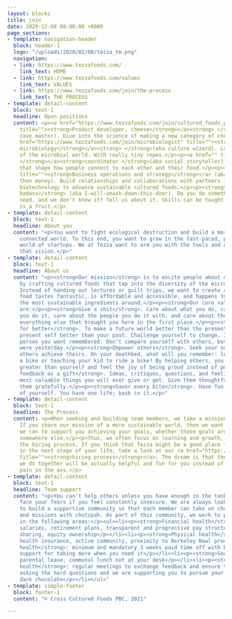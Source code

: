 ```yaml
---
layout: blocks
title: join
date: 2020-12-08 08:00:00 +0000
page_sections:
- template: navigation-header
  block: header-1
  logo: "/uploads/2020/02/08/tezza_tm.png"
  navigation:
  - link: https://www.tezzafoods.com/
    link_text: HOME
  - link: https://www.tezzafoods.com/values
    link_text: VALUES
  - link: https://www.tezzafoods.com/join/the-process
    link_text: THE PROCESS
- template: detail-content
  block: text-1
  headline: Open positions
  content: <p><a href="https://www.tezzafoods.com/join/cultured_foods_product_development"
    title=""><strong>Product developer, cheese</strong></a><strong> </strong>(aka
    cave master). Dive into the science of making a new category of cheese.</p><p><a
    href="https://www.tezzafoods.com/join/microbiologist" title=""><strong>Scientist,
    microbiology</strong></a><strong> </strong>(aka culture wizard). Lasso the diversity
    of the microbial world. With really tiny ropes.</p><p><a href="" title=""><strong>Brand
    </strong></a><strong>coordinator </strong>(aka social storyteller). Tell stories
    that shape how people connect to each other and their food.</p><p><a href="https://www.tezzafoods.com/join/business_development"
    title=""><strong>Business operations and strategy</strong></a> (aka make mission,
    then money). Build relationships and collaborations with partners in food and
    biotechnology to advance sustainable cultured foods.</p><p><strong>[Insert-what-you-do-here]
    badass</strong> (aka I-will-smash-down-this-door). Do you do something that we
    need, and we don't know it? Tell us about it. Skills can be taught, but passion
    is a fruit.</p>
- template: detail-content
  block: text-1
  headline: About you
  content: "<p>You want to fight ecological destruction and build a more thoughtful,
    connected world. To this end, you want to grow in the fast-paced, passion-driven
    world of startups. We at Tezza want to arm you with the tools and agency to create
    that vision.</p>"
- template: detail-content
  block: text-1
  headline: About us
  content: "<p><strong>Our mission</strong> is to excite people about eating sustainably
    by crafting cultured foods that tap into the diversity of the microbial world.
    Instead of handing out lectures or guilt trips, we want to create a world where
    food tastes fantastic, is affordable and accessible, and happens to be made from
    the most sustainable ingredients around.</p><p><strong>Our core values</strong>
    are:</p><p><strong>Give a shit</strong>. Care about what you do, care about how
    you do it, care about the people you do it with, and care about the planet and
    everything else that brought you here in the first place.</p><p><strong>Strive
    for better</strong>. To make a future world better than the present, make your
    present self better than your past. Challenge yourself to change. Invest in the
    person you want remembered. Don’t compare yourself with others, but with who you
    were yesterday.</p><p><strong>Empower others</strong>. Seek your success by helping
    others achieve theirs. On your deathbed, what will you remember: learning to ride
    a bike or teaching your kid to ride a bike? By helping others, you achieve missions
    greater than yourself and feel the joy of being proud instead of pompous.</p><p><strong>Treat
    feedback as a gift</strong>. Ideas, critiques, questions, and feelings are the
    most valuable things you will ever give or get. Give them thoughtfully, and receive
    them gratefully.</p><p><strong>Savor every bite</strong>. Have fun and take care
    of yourself. You have one life; bask in it.</p>"
- template: detail-content
  block: text-1
  headline: The Process
  content: <p>When seeking and building team members, we take a mission perspective.
    If you share our mission of a more sustainable world, then we want to do whatever
    we can to support you achieving your goals, whether those goals are with us or
    somewhere else.</p><p>Thus, we often focus on learning and growth, even during
    the hiring process. If you think that Tezza might be a good place for you to grow
    in the next stage of your life, take a look at our <a href="https://www.tezzafoods.com/join/the-process"
    title=""><strong>hiring process</strong></a>. The dream is that the hiring dance
    we do together will be actually helpful and fun for you instead of an exhausting
    pain in the ass.</p>
- template: detail-content
  block: text-1
  headline: Team support
  content: "<p>You can't help others unless you have enough in the tank. You can't
    face your fears if you feel constantly insecure. We are always looking for ways
    to build a supportive community so that each member can take on challenges, demons,
    and missions with chutzpah. As part of this community, we work to provide security
    in the following areas:</p><ul><li><p><strong>Financial health</strong>: competitive
    salaries, retirement plans, transparent and progressive pay structures, profit
    sharing, equity ownership</p></li><li><p><strong>Physical health</strong>: strong
    health insurance, active community, proximity to Berkeley Bowl produce</p></li><li><p><strong>Mental
    health</strong>: minimum and mandatory 3 weeks paid time off with bullshit-free
    support for taking more when you need it</p></li><li><p><strong>Social health</strong>:
    parental leave, communal lunch not at your desk</p></li><li><p><strong>Spiritual
    health</strong>: regular meetings to exchange feedback and ensure that you are
    asking the hard questions and we are supporting you to pursue your truest self,
    dark chocolate</p></li></ul>"
- template: simple-footer
  block: footer-1
  content: "© Cross Cultured Foods PBC, 2021"

---
```

